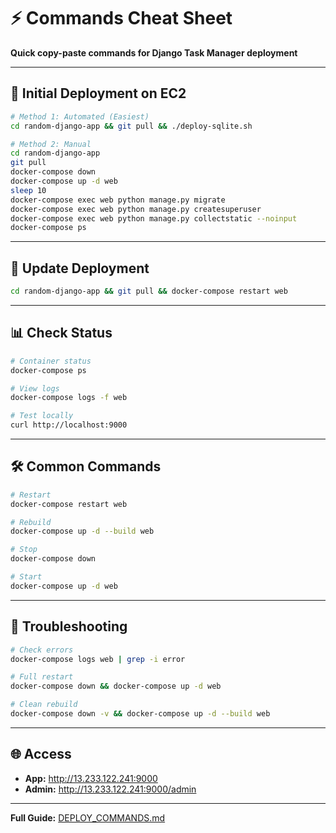 # ⚡ Commands Cheat Sheet

**Quick copy-paste commands for Django Task Manager deployment**

---

## 🚀 Initial Deployment on EC2

```bash
# Method 1: Automated (Easiest)
cd random-django-app && git pull && ./deploy-sqlite.sh

# Method 2: Manual
cd random-django-app
git pull
docker-compose down
docker-compose up -d web
sleep 10
docker-compose exec web python manage.py migrate
docker-compose exec web python manage.py createsuperuser
docker-compose exec web python manage.py collectstatic --noinput
docker-compose ps
```

---

## 🔄 Update Deployment

```bash
cd random-django-app && git pull && docker-compose restart web
```

---

## 📊 Check Status

```bash
# Container status
docker-compose ps

# View logs
docker-compose logs -f web

# Test locally
curl http://localhost:9000
```

---

## 🛠️ Common Commands

```bash
# Restart
docker-compose restart web

# Rebuild
docker-compose up -d --build web

# Stop
docker-compose down

# Start
docker-compose up -d web
```

---

## 🐛 Troubleshooting

```bash
# Check errors
docker-compose logs web | grep -i error

# Full restart
docker-compose down && docker-compose up -d web

# Clean rebuild
docker-compose down -v && docker-compose up -d --build web
```

---

## 🌐 Access

- **App:** http://13.233.122.241:9000
- **Admin:** http://13.233.122.241:9000/admin

---

**Full Guide:** [DEPLOY_COMMANDS.md](DEPLOY_COMMANDS.md)
